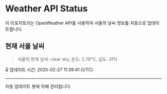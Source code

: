 
# Weather API Status

이 리포지토리는 OpenWeather API를 사용하여 서울의 날씨 정보를 자동으로 업데이트합니다.

## 현재 서울 날씨
> 서울의 현재 날씨: clear sky, 온도: 2.76°C, 습도: 41%

⏳ 업데이트 시간: 2025-02-27 11:39:41 (UTC)

---
자동 업데이트 봇에 의해 관리됩니다.

